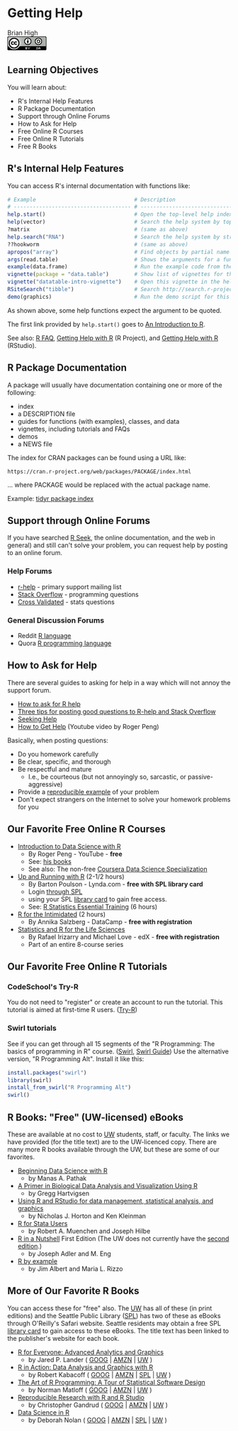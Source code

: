 # Getting Help
Brian High  
![CC BY-SA 4.0](../images/cc_by-sa_4.png)  



## Learning Objectives

You will learn about:

* R's Internal Help Features
* R Package Documentation
* Support through Online Forums
* How to Ask for Help
* Free Online R Courses
* Free Online R Tutorials
* Free R Books

## R's Internal Help Features

You can access R's internal documentation with functions like:


```r
# Example                               # Description
# ------------------------------------- # --------------------------------------
help.start()                            # Open the top-level help index
help(vector)                            # Search the help system by topic
?matrix                                 # (same as above)
help.search("RNA")                      # Search the help system by string
??hookworm                              # (same as above)
apropos("array")                        # Find objects by partial name
args(read.table)                        # Shows the arguments for a function
example(data.frame)                     # Run the example code from the package
vignette(package = "data.table")        # Show list of vignettes for this package
vignette("datatable-intro-vignette")    # Open this vignette in the help viewer
RSiteSearch("tibble")                   # Search http://search.r-project.org
demo(graphics)                          # Run the demo script for this package
```

As shown above, some help functions expect the argument to be quoted.

The first link provided by `help.start()` goes to [An Introduction to R](https://cran.r-project.org/doc/manuals/r-release/R-intro.html). 

See also: [R FAQ](https://cran.r-project.org/doc/FAQ/R-FAQ.html), 
[Getting Help with R](https://www.r-project.org/help.html) (R Project), 
and [Getting Help with R](https://support.rstudio.com/hc/en-us/articles/200552336-Getting-Help-with-R) (RStudio).

## R Package Documentation

A package will usually have documentation containing one or more of the following:

* index
* a DESCRIPTION file
* guides for functions (with examples), classes, and data
* vignettes, including tutorials and FAQs
* demos
* a NEWS file

The index for CRAN packages can be found using a URL like:

```
https://cran.r-project.org/web/packages/PACKAGE/index.html
```

... where PACKAGE would be replaced with the actual package name.

Example: [tidyr package index](https://cran.r-project.org/web/packages/tidyr/index.html)

## Support through Online Forums

If you have searched [R Seek](http://rseek.org/), the online documentation, and 
the web in general) and still can't solve your problem, you can request help by 
posting to an online forum.

### Help Forums

* [r-help](https://stat.ethz.ch/mailman/listinfo/r-help) - primary support mailing list
* [Stack Overflow](http://stackoverflow.com/questions/tagged/r) - programming questions
* [Cross Validated](http://stats.stackexchange.com/questions/tagged/r) - stats questions

### General Discussion Forums

* Reddit [R language](https://www.reddit.com/r/Rlanguage/)
* Quora [R programming language](https://www.quora.com/topic/R-programming-language)

## How to Ask for Help

There are several guides to asking for help in a way which will not annoy the
support forum.

* [How to ask for R help](http://blog.revolutionanalytics.com/2014/01/how-to-ask-for-r-help.html)
* [Three tips for posting good questions to R-help and Stack Overflow](https://www.r-bloggers.com/three-tips-for-posting-good-questions-to-r-help-and-stack-overflow/)
* [Seeking Help](http://r-bio.github.io/seeking-help/)
* [How to Get Help](https://www.youtube.com/watch?v=ZFaWxxzouCY) (Youtube video by Roger Peng)

Basically, when posting questions:

* Do you homework carefully
* Be clear, specific, and thorough
* Be respectful and mature
    - I.e., be courteous (but not annoyingly so, sarcastic, or passive-aggressive)
* Provide a [reproducible example](http://stackoverflow.com/questions/5963269/how-to-make-a-great-r-reproducible-example%20) of your problem
* Don't expect strangers on the Internet to solve your homework problems for you

## Our Favorite Free Online R Courses

* [Introduction to Data Science with R](https://www.youtube.com/watch?v=EiKxy5IecUw&list=PLycnP7USbo1XGmTeFAAzr79e8V7zr7Ccx)
    - By Roger Peng - YouTube - **free**
    - See: [his books](https://leanpub.com/u/rdpeng)
    - See also: The non-free [Coursera Data Science Specialization](https://www.coursera.org/specializations/jhu-data-science)
* [Up and Running with R](http://www.lynda.com/R-tutorials/Up-Running-R/120612-2.html) (2-1/2 hours)
    - By Barton Poulson - Lynda.com - **free with SPL library card**
    - Login [through SPL](https://ezproxy.spl.org/login?url=http://lynda.com/portal/sip?org=spl.org)
    - using your SPL [library card](http://www.spl.org/using-the-library/get-started/get-a-library-card) to gain free access.
    - See: [R Statistics Essential Training](https://www.lynda.com/R-tutorials/R-Statistics-Essential-Training/142447-2.html) (6 hours)
* [R for the Intimidated](https://www.datacamp.com/courses/r-for-the-intimidated) (2 hours)
    - By Annika Salzberg - DataCamp - **free with registration**
* [Statistics and R for the Life Sciences](https://www.edx.org/course/statistics-r-life-sciences-harvardx-ph525-1x)
    - By Rafael Irizarry and Michael Love - edX - **free with registration**
    - Part of an entire 8-course series

## Our Favorite Free Online R Tutorials

### CodeSchool's Try-R

You do not need to "register" or create an account to run the tutorial. This tutorial is aimed at first-time R users. ([Try-R](http://tryr.codeschool.com/))

### Swirl tutorials

See if you can get through all 15 segments of the "R Programming: The basics of programming in R" course. ([Swirl](http://swirlstats.com/students.html),
[Swirl Guide](https://github.com/ClaudiaBrauer/A-very-short-introduction-to-R/blob/master/documents/Using%20swirl%20to%20practise%20R.pdf)) Use the alternative version, "R Programming Alt". Install it like this:


```r
install.packages("swirl")
library(swirl)
install_from_swirl("R Programming Alt")
swirl()
```

## R Books: "Free" (UW-licensed) eBooks

These are available at no cost to [UW](https://www.lib.washington.edu/) students, 
staff, or faculty. The links we have provided (for the title text) are to the 
UW-licenced copy. There are many more R books available through the UW, but these
are some of our favorites.

- [Beginning Data Science with R](http://alliance-primo.hosted.exlibrisgroup.com/UW:all:CP71215329450001451)
    - by Manas A. Pathak
- [A Primer in Biological Data Analysis and Visualization Using R](http://alliance-primo.hosted.exlibrisgroup.com/UW:all:CP71204319410001451)
    - by Gregg Hartvigsen
- [Using R and RStudio for data management, statistical analysis, and graphics](http://alliance-primo.hosted.exlibrisgroup.com/UW:all:CP71226299210001451)
    - by Nicholas J. Horton and Ken Kleinman
- [R for Stata Users](http://alliance-primo.hosted.exlibrisgroup.com/UW:all:CP71161669170001451)
    - by Robert A. Muenchen and Joseph Hilbe
- [R in a Nutshell](http://alliance-primo.hosted.exlibrisgroup.com/UW:all:CP71155074480001451) First Edition (The UW does not currently have the [second edition](http://shop.oreilly.com/product/0636920022008.do).)
    - by Joseph Adler and M. Eng
- [R by example](http://alliance-primo.hosted.exlibrisgroup.com/UW:all:CP71109296790001451)
    - by Jim Albert and Maria L. Rizzo

## More of Our Favorite R Books

You can access these for "free" also. The [UW](https://www.lib.washington.edu/) has all of these (in print editions) and the Seattle Public Library ([SPL](http://www.spl.org/))
has two of these as eBooks through O'Reilly's Safari website. Seattle residents
may obtain a free SPL [library card](http://www.spl.org/using-the-library/get-started/get-a-library-card) to gain access to these eBooks. The title text
has been linked to the publisher's website for each book.

* [R for Everyone: Advanced Analytics and Graphics](http://www.jaredlander.com/r-for-everyone/)
    - by Jared P. Lander ( [GOOG](https://www.google.com/search?tbo=p&tbm=bks&q=intitle:%22R+for+Everyone%3A+Advanced+Analytics+and+Graphics%22&num=10&gws_rd=ssl) | [AMZN](http://www.amazon.com/dp/0321888030/?tag=5308-0610-7646) | [UW](http://alliance-primo.hosted.exlibrisgroup.com/primo_library/libweb/action/search.do?fn=search&ct=search&vid=UW&vl%28753972432UI0%29=title&vl%281UIStartWith0%29=starts+with&vl%28freeText0%29=%22R+for+Everyone%3A+Advanced+Analytics+and+Graphics%22&Submit=Search) )
* [R in Action: Data Analysis and Graphics with R](https://www.manning.com/books/r-in-action-second-edition) 
    - by Robert Kabacoff ( [GOOG](https://www.google.com/search?tbo=p&tbm=bks&q=intitle:%22R+in+Action%3A+Data+Analysis+and+Graphics+with+R%22&num=10&gws_rd=ssl) | [AMZN](http://www.amazon.com/dp/1617291382/?tag=5308-0610-7646) | [SPL](https://seattle.bibliocommons.com/search?t=title&search_category=title&q=%22R+in+Action%3A+Data+Analysis+and+Graphics+with+R%22&commit=Search) | [UW](http://alliance-primo.hosted.exlibrisgroup.com/primo_library/libweb/action/search.do?fn=search&ct=search&vid=UW&vl%28753972432UI0%29=title&vl%281UIStartWith0%29=starts+with&vl%28freeText0%29=%22R+in+Action%3A+Data+Analysis+and+Graphics+with+R%22&Submit=Search) )
* [The Art of R Programming: A Tour of Statistical Software Design](https://www.nostarch.com/artofr.htm) 
    - by Norman Matloff ( [GOOG](https://www.google.com/search?tbo=p&tbm=bks&q=intitle:%22The+Art+of+R+Programming%3A+A+Tour+of+Statistical+Software+Design%22&num=10&gws_rd=ssl) | [AMZN](http://www.amazon.com/dp/1593273843/?tag=5308-0610-7646) | [UW](http://alliance-primo.hosted.exlibrisgroup.com/primo_library/libweb/action/search.do?fn=search&ct=search&vid=UW&vl%28753972432UI0%29=title&vl%281UIStartWith0%29=starts+with&vl%28freeText0%29=%22The+Art+of+R+Programming%3A+A+Tour+of+Statistical+Software+Design%22&Submit=Search) )
* [Reproducible Research with R and R Studio](https://www.crcpress.com/Reproducible-Research-with-R-and-R-Studio-Second-Edition/Gandrud/p/book/9781498715379)
    - by Christopher Gandrud ( [GOOG](https://www.google.com/search?tbo=p&tbm=bks&q=intitle:%22Reproducible+Research+with+R+and+R+Studio%22&num=10&gws_rd=ssl) | [AMZN](http://www.amazon.com/dp/1466572841/?tag=5308-0610-7646) | [UW](http://alliance-primo.hosted.exlibrisgroup.com/primo_library/libweb/action/search.do?fn=search&ct=search&vid=UW&vl%28753972432UI0%29=title&vl%281UIStartWith0%29=starts+with&vl%28freeText0%29=%22Reproducible+Research+with+R+and+R+Studio%22&Submit=Search) )
* [Data Science in R](https://www.crcpress.com/Data-Science-in-R-A-Case-Studies-Approach-to-Computational-Reasoning-and/Nolan-Lang/p/book/9781482234817)
    - by Deborah Nolan ( [GOOG](https://www.google.com/search?tbo=p&tbm=bks&q=intitle:%22Data+Science+in+R%3A+A+Case+Studies+Approach+to+Computational+Reasoning+and+Problem+Solving%22&num=10&gws_rd=ssl) | [AMZN](http://www.amazon.com/dp/1482234815/?tag=5308-0610-7646) | [SPL](https://seattle.bibliocommons.com/search?t=title&search_category=title&q=%22Data+Science+in+R%3A+A+Case+Studies+Approach+to+Computational+Reasoning+and+Problem+Solving%22&commit=Search) | [UW](http://alliance-primo.hosted.exlibrisgroup.com/primo_library/libweb/action/search.do?fn=search&ct=search&vid=UW&vl%28753972432UI0%29=title&vl%281UIStartWith0%29=starts+with&vl%28freeText0%29=%22Data+Science+in+R%3A+A+Case+Studies+Approach+to+Computational+Reasoning+and+Problem+Solving%22&Submit=Search) )
